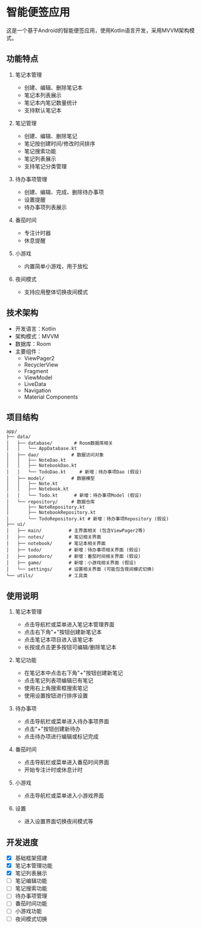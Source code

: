 # 智能便签应用

这是一个基于Android的智能便签应用，使用Kotlin语言开发，采用MVVM架构模式。

## 功能特点

1. 笔记本管理
   - 创建、编辑、删除笔记本
   - 笔记本列表展示
   - 笔记本内笔记数量统计
   - 支持默认笔记本

2. 笔记管理
   - 创建、编辑、删除笔记
   - 笔记按创建时间/修改时间排序
   - 笔记搜索功能
   - 笔记列表展示
   - 支持笔记分类管理

3. 待办事项管理
   - 创建、编辑、完成、删除待办事项
   - 设置提醒
   - 待办事项列表展示

4. 番茄时间
   - 专注计时器
   - 休息提醒

5. 小游戏
   - 内置简单小游戏，用于放松

6. 夜间模式
   - 支持应用整体切换夜间模式

## 技术架构

- 开发语言：Kotlin
- 架构模式：MVVM
- 数据库：Room
- 主要组件：
  - ViewPager2
  - RecyclerView
  - Fragment
  - ViewModel
  - LiveData
  - Navigation
  - Material Components

## 项目结构

```
app/
├── data/
│   ├── database/        # Room数据库相关
│   │   └── AppDatabase.kt
│   ├── dao/            # 数据访问对象
│   │   ├── NoteDao.kt
│   │   ├── NotebookDao.kt
│   │   └── TodoDao.kt     # 新增：待办事项Dao (假设)
│   ├── model/          # 数据模型
│   │   ├── Note.kt
│   │   ├── Notebook.kt
│   │   └── Todo.kt      # 新增：待办事项Model (假设)
│   └── repository/     # 数据仓库
│       ├── NoteRepository.kt
│       ├── NotebookRepository.kt
│       └── TodoRepository.kt # 新增：待办事项Repository (假设)
├── ui/
│   ├── main/          # 主界面相关 (包含ViewPager2等)
│   ├── notes/         # 笔记相关界面
│   ├── notebook/      # 笔记本相关界面
│   ├── todo/          # 新增：待办事项相关界面 (假设)
│   ├── pomodoro/      # 新增：番茄时间相关界面 (假设)
│   ├── game/          # 新增：小游戏相关界面 (假设)
│   └── settings/      # 设置相关界面 (可能包含夜间模式切换)
└── utils/             # 工具类
```

## 使用说明

1. 笔记本管理
   - 点击导航栏或菜单进入笔记本管理界面
   - 点击右下角"+"按钮创建新笔记本
   - 点击笔记本项目进入该笔记本
   - 长按或点击更多按钮可编辑/删除笔记本

2. 笔记功能
   - 在笔记本中点击右下角"+"按钮创建新笔记
   - 点击笔记列表项编辑已有笔记
   - 使用右上角搜索框搜索笔记
   - 使用设置按钮进行排序设置

3. 待办事项
   - 点击导航栏或菜单进入待办事项界面
   - 点击"+"按钮创建新待办
   - 点击待办项进行编辑或标记完成

4. 番茄时间
   - 点击导航栏或菜单进入番茄时间界面
   - 开始专注计时或休息计时

5. 小游戏
   - 点击导航栏或菜单进入小游戏界面

6. 设置
   - 进入设置界面切换夜间模式等

## 开发进度

- [x] 基础框架搭建
- [x] 笔记本管理功能
- [x] 笔记列表展示
- [ ] 笔记编辑功能
- [ ] 笔记搜索功能
- [ ] 待办事项管理
- [ ] 番茄时间功能
- [ ] 小游戏功能
- [ ] 夜间模式切换 